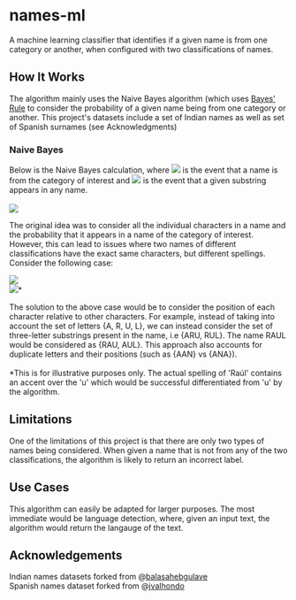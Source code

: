 # names-ml
A machine learning classifier that identifies if a given name is from one category or another, when configured with two classifications of names.

## How It Works
The algorithm mainly uses the Naive Bayes algorithm (which uses [Bayes' Rule](https://en.wikipedia.org/wiki/Bayes%27_theorem "Bayes' Rule") to consider the probability of a 
given name being from one category or another. This project's datasets include a set of Indian names as well as set of Spanish surnames (see Acknowledgments)

### Naive Bayes
Below is the Naive Bayes calculation, where <img src="https://render.githubusercontent.com/render/math?math=I"> is the event that a name is from the category of interest and <img src="https://render.githubusercontent.com/render/math?math=S">
is the event that a given substring appears in any name.
<br />
<br />
<img src="https://latex.codecogs.com/gif.latex?%5Cmathbb%7BP%7D%28I%20%7C%20S%29%20%3D%20%5Cfrac%7B%5Cmathbb%7BP%7D%28S%20%7C%20I%29%20%5Ccdot%20%5Cmathbb%7BP%7D%28I%29%7D%7B%5Cmathbb%7BP%7D%28S%20%7C%20I%29%20%5Ccdot%20%5Cmathbb%7BP%7D%28I%29%20&plus;%20%5Cmathbb%7BP%7D%28S%20%7C%20%5Cbar%20I%29%20%5Ccdot%20%5Cmathbb%7BP%7D%28%5Cbar%20I%29%7D" />

The original idea was to consider all the individual characters in a name and the probability
that it appears in a name of the category of interest. However, this can lead to issues where two names of different classifications
have the exact same characters, but different spellings. Consider the 
following case:

<img src="https://latex.codecogs.com/gif.latex?%5Ctext%7BA%20%7D%5Ctext%7BR%20%7D%5Ctext%7BU%20%7D%5Ctext%7BL%20%7D" />
<br />
<img src="https://latex.codecogs.com/gif.latex?%5Ctext%7BR%20%7D%5Ctext%7BA%20%7D%5Ctext%7BU%20%7D%5Ctext%7BL%20%7D" />*
<br />

The solution to the above case would be to consider the position of each character
relative to other characters. For example, instead of taking into account the set
of letters {A, R, U, L}, we can instead consider the set of three-letter substrings 
present in the name, i.e {ARU, RUL}. The name RAUL would be considered as {RAU, AUL}.
This approach also accounts for duplicate letters and their positions (such as {AAN} vs {ANA}).
<br />
<br />
*This is for illustrative purposes only. The actual spelling of 'Raúl' contains an accent over the 'u'
which would be successful differentiated from 'u' by the algorithm.


## Limitations
One of the limitations of this project is that there are only two types of names being considered.
When given a name that is not from any of the two classifications, the algorithm is likely to return
an incorrect label.

## Use Cases
This algorithm can easily be adapted for larger purposes. The most immediate would be language
detection, where, given an input text, the algorithm would return the langauge of the text.

## Acknowledgements
Indian names datasets forked from @[balasahebgulave](https://github.com/DavidSRoy/Dataset-Indian-Names "Dataset-Indian-Names")
<br />
Spanish names dataset forked from @[jvalhondo](https://github.com/jvalhondo/spanish-names-surnames "spanish-names-surnames")
